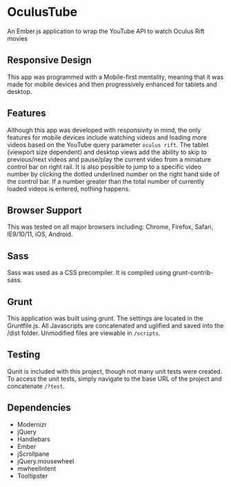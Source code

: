 
OculusTube 
====== 
 
An Ember.js application to wrap the YouTube API to watch Oculus Rift movies 
 
Responsive Design 
------ 
This app was programmed with a Mobile-first mentality, meaning that it was made for mobile devices and then progressively enhanced for tablets and desktop.  
 
Features 
------ 
Although this app was developed with responsivity in mind, the only features for mobile devices include watching videos and loading more videos based on the YouTube query parameter `oculus rift`. The tablet (viewport size dependent) and desktop views add the ability to skip to previous/next videos and pause/play the current video from a miniature control bar on right rail. It is also possible to jump to a specific video number by clicking the dotted underlined number on the right hand side of the control bar. If a number greater than the total number of currently loaded videos is entered, nothing happens. 
 
Browser Support 
------ 
This was tested on all major browsers including: Chrome, Firefox, Safari, IE9/10/11, iOS, Android. 
 
Sass 
------ 
Sass was used as a CSS precompiler. It is compiled using grunt-contrib-sass. 
 
Grunt 
------ 
This application was built using grunt. The settings are located in the Gruntfile.js. All Javascripts are concatenated and uglified and saved into the /dist folder. Unmodified files are viewable in `/scripts`. 
 
Testing 
------ 
Qunit is included with this project, though not many unit tests were created. To access the unit tests, simply navigate to the base URL of the project and concatenate `/?test`. 
 
Dependencies 
------ 
* Modernizr 
* jQuery 
* Handlebars 
* Ember 
* jScrollpane 
* jQuery.mousewheel 
* mwheelIntent 
* Tooltipster
 
